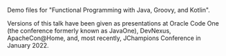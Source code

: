 Demo files for "Functional Programming with Java, Groovy, and Kotlin".

Versions of this talk have been given as presentations at Oracle Code One (the conference formerly known as JavaOne), DevNexus, ApacheCon@Home, and, most recently, JChampions Conference in January 2022.
